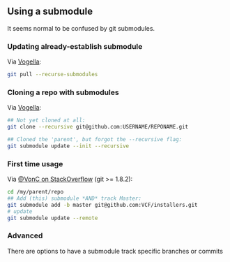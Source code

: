 ## Using a submodule

It seems normal to be confused by git submodules.

### Updating already-establish submodule

Via [Vogella][Vogella]:

```bash
git pull --recurse-submodules
```

### Cloning a repo with submodules

Via [Vogella][Vogella]:

```bash
## Not yet cloned at all:
git clone --recursive git@github.com:USERNAME/REPONAME.git

## Cloned the 'parent', but forgot the --recursive flag:
git submodule update --init --recursive
```

### First time usage

Via [@VonC on StackOverflow][FirstTime] (git >= 1.8.2):

```bash
cd /my/parent/repo
## Add (this) submodule *AND* track Master:
git submodule add -b master git@github.com:VCF/installers.git
# update
git submodule update --remote 
```

### Advanced

There are options to have a submodule track specific branches or commits

[FirstTime]: https://stackoverflow.com/a/9189815
[Vogella]: http://www.vogella.com/tutorials/GitSubmodules/article.html

